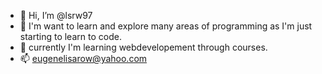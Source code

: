 - 👋 Hi, I’m @lsrw97
- 👀 I'm want to learn and explore many areas of programming as I'm just starting to learn to code. 
- 🌱 currently I'm learning webdevelopement through courses.
- 📫 eugenelisarow@yahoo.com

<!---
lsrw97/lsrw97 is a ✨ special ✨ repository because its `README.md` (this file) appears on your GitHub profile.
You can click the Preview link to take a look at your changes.
--->
